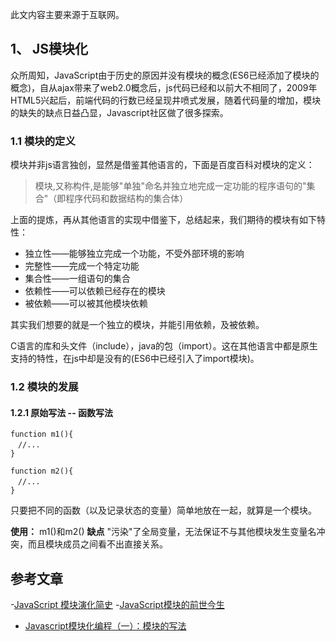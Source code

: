 此文内容主要来源于互联网。

## 1、 JS模块化

众所周知，JavaScript由于历史的原因并没有模块的概念(ES6已经添加了模块的概念)，自从ajax带来了web2.0概念后，js代码已经和以前大不相同了，2009年HTML5兴起后，前端代码的行数已经呈现井喷式发展，随着代码量的增加，模块的缺失的缺点日益凸显，Javascript社区做了很多探索。

### 1.1 模块的定义
模块并非js语言独创，显然是借鉴其他语言的，下面是百度百科对模块的定义：
> 模块,又称构件,是能够"单独"命名并独立地完成一定功能的程序语句的"集合"（即程序代码和数据结构的集合体）

上面的提炼，再从其他语言的实现中借鉴下，总结起来，我们期待的模块有如下特性：
  - 独立性——能够独立完成一个功能，不受外部环境的影响
  - 完整性——完成一个特定功能
  - 集合性——一组语句的集合
  - 依赖性——可以依赖已经存在的模块
  - 被依赖——可以被其他模块依赖

其实我们想要的就是一个独立的模块，并能引用依赖，及被依赖。

C语言的库和头文件（include），java的包（import）。这在其他语言中都是原生支持的特性，在js中却是没有的(ES6中已经引入了import模块)。

### 1.2 模块的发展
#### 1.2.1 原始写法 -- 函数写法

    function m1(){
    　//...
    }

    function m2(){
    　//...
    }

只要把不同的函数（以及记录状态的变量）简单地放在一起，就算是一个模块。

**使用：** m1()和m2()
**缺点** "污染"了全局变量，无法保证不与其他模块发生变量名冲突，而且模块成员之间看不出直接关系。


## 参考文章
-[JavaScript 模块演化简史](https://zhuanlan.zhihu.com/p/26231889)
-[JavaScript模块的前世今生](http://yanhaijing.com/javascript/2015/03/28/js-module/)
- [Javascript模块化编程（一）：模块的写法](http://www.ruanyifeng.com/blog/2012/10/javascript_module.html)
